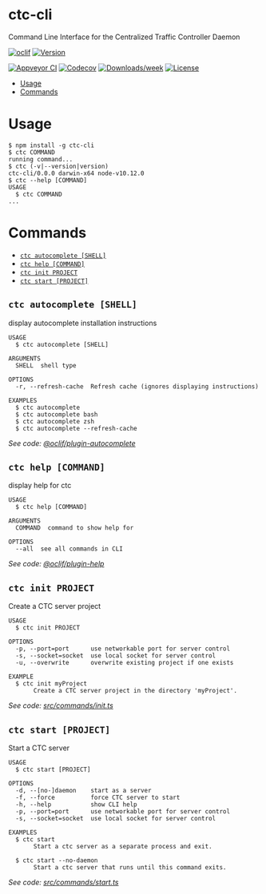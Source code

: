 ctc-cli
=======

Command Line Interface for the Centralized Traffic Controller Daemon

[![oclif](https://img.shields.io/badge/cli-oclif-brightgreen.svg)](https://oclif.io)
[![Version](https://img.shields.io/npm/v/ctc-cli.svg)](https://npmjs.org/package/ctc-cli)

[![Appveyor CI](https://ci.appveyor.com/api/projects/status/github/rhwood/ctc-cli?branch=master&svg=true)](https://ci.appveyor.com/project/rhwood/ctc-cli/branch/master)
[![Codecov](https://codecov.io/gh/rhwood/ctc-cli/branch/master/graph/badge.svg)](https://codecov.io/gh/rhwood/ctc-cli)
[![Downloads/week](https://img.shields.io/npm/dw/ctc-cli.svg)](https://npmjs.org/package/ctc-cli)
[![License](https://img.shields.io/npm/l/ctc-cli.svg)](https://github.com/rhwood/ctc-cli/blob/master/package.json)

<!-- toc -->
* [Usage](#usage)
* [Commands](#commands)
<!-- tocstop -->
# Usage
<!-- usage -->
```sh-session
$ npm install -g ctc-cli
$ ctc COMMAND
running command...
$ ctc (-v|--version|version)
ctc-cli/0.0.0 darwin-x64 node-v10.12.0
$ ctc --help [COMMAND]
USAGE
  $ ctc COMMAND
...
```
<!-- usagestop -->
# Commands
<!-- commands -->
* [`ctc autocomplete [SHELL]`](#ctc-autocomplete-shell)
* [`ctc help [COMMAND]`](#ctc-help-command)
* [`ctc init PROJECT`](#ctc-init-project)
* [`ctc start [PROJECT]`](#ctc-start-project)

## `ctc autocomplete [SHELL]`

display autocomplete installation instructions

```
USAGE
  $ ctc autocomplete [SHELL]

ARGUMENTS
  SHELL  shell type

OPTIONS
  -r, --refresh-cache  Refresh cache (ignores displaying instructions)

EXAMPLES
  $ ctc autocomplete
  $ ctc autocomplete bash
  $ ctc autocomplete zsh
  $ ctc autocomplete --refresh-cache
```

_See code: [@oclif/plugin-autocomplete](https://github.com/oclif/plugin-autocomplete/blob/v0.1.0/src/commands/autocomplete/index.ts)_

## `ctc help [COMMAND]`

display help for ctc

```
USAGE
  $ ctc help [COMMAND]

ARGUMENTS
  COMMAND  command to show help for

OPTIONS
  --all  see all commands in CLI
```

_See code: [@oclif/plugin-help](https://github.com/oclif/plugin-help/blob/v2.1.3/src/commands/help.ts)_

## `ctc init PROJECT`

Create a CTC server project

```
USAGE
  $ ctc init PROJECT

OPTIONS
  -p, --port=port      use networkable port for server control
  -s, --socket=socket  use local socket for server control
  -u, --overwrite      overwrite existing project if one exists

EXAMPLE
  $ ctc init myProject
       Create a CTC server project in the directory 'myProject'.
```

_See code: [src/commands/init.ts](https://github.com/rhwood/ctc-cli/blob/v0.0.0/src/commands/init.ts)_

## `ctc start [PROJECT]`

Start a CTC server

```
USAGE
  $ ctc start [PROJECT]

OPTIONS
  -d, --[no-]daemon    start as a server
  -f, --force          force CTC server to start
  -h, --help           show CLI help
  -p, --port=port      use networkable port for server control
  -s, --socket=socket  use local socket for server control

EXAMPLES
  $ ctc start
       Start a ctc server as a separate process and exit.
    
  $ ctc start --no-daemon
       Start a ctc server that runs until this command exits.
```

_See code: [src/commands/start.ts](https://github.com/rhwood/ctc-cli/blob/v0.0.0/src/commands/start.ts)_
<!-- commandsstop -->

